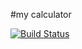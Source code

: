 #my calculator

[![Build Status](https://app.travis-ci.com/moizamanzoor/calcexample.svg?branch=main)](https://app.travis-ci.com/moizamanzoor/calcexample)
